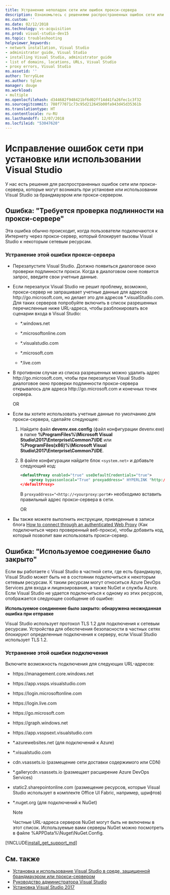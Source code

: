 ```yaml
---
title: Устранение неполадок сети или ошибок прокси-сервера
description: Ознакомьтесь с решениями распространенных ошибок сети или прокси-сервера, которые могут возникать при установке или использовании Visual Studio за брандмауэром или прокси-сервером.
ms.custom: ''
ms.date: 02/12/2018
ms.technology: vs-acquisition
ms.prod: visual-studio-dev15
ms.topic: troubleshooting
helpviewer_keywords:
- network installation, Visual Studio
- administrator guide, Visual Studio
- installing Visual Studio, administrator guide
- list of domains, locations, URLs, Visual Studio
- proxy errors, Visual Studio
ms.assetid: ''
author: TerryGLee
ms.author: tglee
manager: douge
ms.workload:
- multiple
ms.openlocfilehash: d344682f948421bf6d02ff14d41fa26fec1c3f32
ms.sourcegitcommit: 708f77071c73c95d212645b00fa943d45d35361b
ms.translationtype: HT
ms.contentlocale: ru-RU
ms.lasthandoff: 12/07/2018
ms.locfileid: "53047620"
---
```

# <a name="troubleshooting-network-related-errors-when-you-install-or-use-visual-studio"></a>Исправление ошибок сети при установке или использовании Visual Studio

У нас есть решения для распространенных ошибок сети или прокси-сервера, которые могут возникать при установке или использовании Visual Studio за брандмауэром или прокси-сервером.

## <a name="error-proxy-authorization-required"></a>Ошибка: "Требуется проверка подлинности на прокси-сервере"

Эта ошибка обычно происходит, когда пользователи подключаются к Интернету через прокси-сервер, который блокирует вызовы Visual Studio к некоторым сетевым ресурсам.

### <a name="to-fix-this-proxy-error"></a>Устранение этой ошибки прокси-сервера

- Перезапустите Visual Studio. Должно появиться диалоговое окно проверки подлинности прокси. Когда в диалоговом окне появится запрос, введите свои учетные данные.

- Если перезапуск Visual Studio не решит проблему, возможно, прокси-сервер не запрашивает учетные данные для адресов http:&#47;&#47;go.microsoft.com, но делает это для адресов &#42;.visualStudio.com. Для таких серверов попробуйте включить в список разрешенных перечисленные ниже URL-адреса, чтобы разблокировать все сценарии входа в Visual Studio:

    - &#42;.windows.net

    - &#42;.microsoftonline.com

    - &#42;.visualstudio.com

    - &#42;.microsoft.com

    - &#42;.live.com

- В противном случае из списка разрешенных можно удалить адрес http:&#47;&#47;go.microsoft.com, чтобы при перезапуске Visual Studio диалоговое окно проверки подлинности прокси-сервера открывалось для адреса http:&#47;&#47;go.microsoft.com и конечных точек сервера.

    OR

- Если вы хотите использовать учетные данные по умолчанию для прокси-сервера, сделайте следующее:

  1. Найдите файл **devenv.exe.config** (файл конфигурации devenv.exe) в папке **%ProgramFiles%\Microsoft Visual Studio\2017\Enterprise\Common7\IDE** или **%ProgramFiles(x86)%\Microsoft Visual Studio\2017\Enterprise\Common7\IDE**.

  2. В файле конфигурации найдите блок `<system.net>` и добавьте следующий код:

      ```xml
      <defaultProxy enabled="true" useDefaultCredentials="true">
          <proxy bypassonlocal="True" proxyaddress=" HYPERLINK "http://<yourproxy:port#>" http://<yourproxy:port#>"/>
      </defaultProxy>
      ```

      В `proxyaddress="<http://<yourproxy:port#>` необходимо вставить правильный адрес прокси-сервера в сети.

     OR

- Вы также можете выполнить инструкции, приведенные в записи блога [How to connect through an authenticated Web Proxy](https://blogs.msdn.microsoft.com/rido/2010/05/06/how-to-connect-to-tfs-through-authenticated-web-proxy/) (Как подключиться через проверенный веб-прокси), чтобы добавить код, который позволит вам использовать прокси-сервер.

## <a name="error-the-underlying-connection-was-closed"></a>Ошибка: "Используемое соединение было закрыто"

Если вы работаете с Visual Studio в частной сети, где есть брандмауэр, Visual Studio может быть не в состоянии подключиться к некоторым сетевым ресурсам. К таким ресурсам могут относиться Azure DevOps Services для входа и лицензирования, а также NuGet и службы Azure. Если Visual Studio не удается подключиться к одному из этих ресурсов, отображается следующее сообщение об ошибке:

  **Используемое соединение было закрыто: обнаружена неожиданная ошибка при отправке**

Visual Studio использует протокол TLS 1.2 для подключения к сетевым ресурсам. Устройства для обеспечения безопасности в частных сетях блокируют определенные подключения к серверу, если Visual Studio использует TLS 1.2.

### <a name="to-fix-this-connection-error"></a>Устранение этой ошибки подключения

Включите возможность подключения для следующих URL-адресов:

- https:&#47;&#47;management.core.windows.net

- https:&#47;&#47;app.vssps.visualstudio.com

- https:&#47;&#47;login.microsoftonline.com

- https:&#47;&#47;login.live.com

- https:&#47;&#47;go.microsoft.com

- https:&#47;&#47;graph.windows.net

- https:&#47;&#47;app.vsspsext.visualstudio.com

- &#42;.azurewebsites.net (для подключений к Azure)

- &#42;.visualstudio.com

- cdn.vsassets.io (размещение сети доставки содержимого или CDN)

- &#42;.gallerycdn.vsassets.io (размещает расширение Azure DevOps Services)

- static2.sharepointonline.com (размещение ресурсов, которые Visual Studio использует в комплекте Office UI Fabric, например, шрифтов)

- &#42;.nuget.org (для подключений к NuGet)

  > [!NOTE]
  > Частные URL-адреса серверов NuGet могут быть не включены в этот список. Используемые вами серверы NuGet можно посмотреть в файле %APPData%\Nuget\NuGet.Config.

[!INCLUDE[install_get_support_md](includes/install_get_support_md.md)]

## <a name="see-also"></a>См. также

* [Установка и использование Visual Studio в среде, защищенной брандмауэром или прокси-сервером](install-and-use-visual-studio-behind-a-firewall-or-proxy-server.md)
* [Руководство администратора Visual Studio](visual-studio-administrator-guide.md)
* [Установка Visual Studio 2017](install-visual-studio.md)
